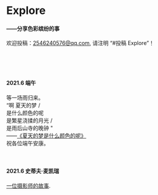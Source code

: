 # Explore  

#### ——分享色彩缤纷的事    

欢迎投稿：2546240576@qq.com, 请注明  “#投稿 Explore”！    

<br />  
<br />  
<br />  

#### 2021.6 端午

等一场雨归来。  
“啊 夏天的梦 /  
是什么颜色的呢  
是繁星浇揉的月光 /  
是雨后山寺的晚钟 "   
——[《夏天的梦是什么颜色的呢》](https://c.y.qq.com/base/fcgi-bin/u?__=0WksI3)  
祝各位端午安康。  
<br />
<br />


#### 2021.6 史蒂夫·麦凯瑞

[一位摄影师的故事](http://www.360doc.com/content/19/0720/12/7793103_849933739.shtml).  

